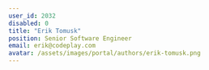```yaml
---
user_id: 2032
disabled: 0
title: "Erik Tomusk"
position: Senior Software Engineer
email: erik@codeplay.com
avatar: /assets/images/portal/authors/erik-tomusk.png
---
```

